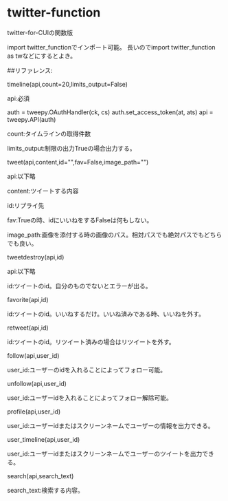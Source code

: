 # twitter-function

twitter-for-CUIの関数版

import twitter_functionでインポート可能。
長いのでimport twitter_function as twなどにするとよき。

##リファレンス:

timeline(api,count=20,limits_output=False)

api:必須

auth = tweepy.OAuthHandler(ck, cs)
auth.set_access_token(at, ats)
api = tweepy.API(auth)

count:タイムラインの取得件数

limits_output:制限の出力Trueの場合出力する。

tweet(api,content,id="",fav=False,image_path="")

api:以下略

content:ツイートする内容

id:リプライ先

fav:Trueの時、idにいいねをするFalseは何もしない。

image_path:画像を添付する時の画像のパス。相対パスでも絶対パスでもどちらでも良い。

tweetdestroy(api,id)

api:以下略

id:ツイートのid。自分のものでないとエラーが出る。

favorite(api,id)

id:ツイートのid。いいねするだけ。いいね済みである時、いいねを外す。

retweet(api,id)

id:ツイートのid。リツイート済みの場合はリツイートを外す。

follow(api,user_id)

user_id:ユーザーのidを入れることによってフォロー可能。

unfollow(api,user_id)

user_id:ユーザーidを入れることによってフォロー解除可能。

profile(api,user_id)

user_id:ユーザーidまたはスクリーンネームでユーザーの情報を出力できる。

user_timeline(api,user_id)

user_id:ユーザーidまたはスクリーンネームでユーザーのツイートを出力できる。

search(api,search_text)

search_text:検索する内容。

